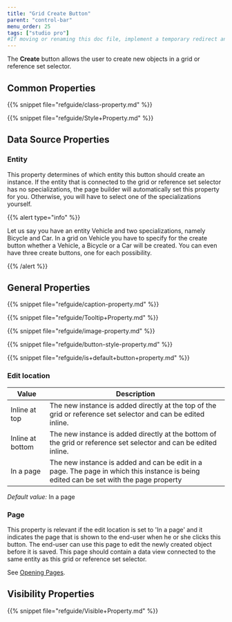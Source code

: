 ```yaml
---
title: "Grid Create Button"
parent: "control-bar"
menu_order: 25
tags: ["studio pro"]
#If moving or renaming this doc file, implement a temporary redirect and let the respective team know they should update the URL in the product. See Mapping to Products for more details.
---
```



The **Create** button allows the user to create new objects in a grid or reference set selector.

## Common Properties

{{% snippet file="refguide/class-property.md" %}}

{{% snippet file="refguide/Style+Property.md" %}}

## Data Source Properties

### Entity

This property determines of which entity this button should create an instance. If the entity that is connected to the grid or reference set selector has no specializations, the page builder will automatically set this property for you. Otherwise, you will have to select one of the specializations yourself.

{{% alert type="info" %}}

Let us say you have an entity Vehicle and two specializations, namely Bicycle and Car. In a grid on Vehicle you have to specify for the create button whether a Vehicle, a Bicycle or a Car will be created. You can even have three create buttons, one for each possibility.

{{% /alert %}}

## General Properties

{{% snippet file="refguide/caption-property.md" %}}

{{% snippet file="refguide/Tooltip+Property.md" %}}

{{% snippet file="refguide/image-property.md" %}}

{{% snippet file="refguide/button-style-property.md" %}}

{{% snippet file="refguide/is+default+button+property.md" %}}

### Edit location

| Value | Description |
| --- | --- |
| Inline at top | The new instance is added directly at the top of the grid or reference set selector and can be edited inline. |
| Inline at bottom | The new instance is added directly at the bottom of the grid or reference set selector and can be edited inline. |
| In a page | The new instance is added and can be edit in a page. The page in which this instance is being edited can be set with the page property |

_Default value:_ In a page

### Page

This property is relevant if the edit location is set to 'In a page' and it indicates the page that is shown to the end-user when he or she clicks this button. The end-user can use this page to edit the newly created object before it is saved. This page should contain a data view connected to the same entity as this grid or reference set selector.

See [Opening Pages](opening-pages).

## Visibility Properties

{{% snippet file="refguide/Visible+Property.md" %}}
